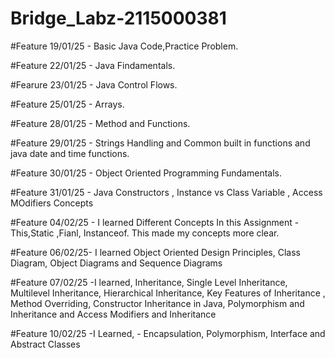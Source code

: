 # Bridge_Labz-2115000381

#Feature 19/01/25 - Basic Java Code,Practice Problem.

#Feature 22/01/25 - Java Findamentals.

#Fearure 23/01/25 - Java Control Flows.

#Feature 25/01/25 - Arrays.

#Feature 28/01/25 - Method and Functions.

#Feature 29/01/25 - Strings Handling and Common built in functions and java date and time functions.

#Feature 30/01/25 - Object Oriented Programming Fundamentals.

#Feature 31/01/25 - Java Constructors , Instance vs Class Variable , Access MOdifiers Concepts

#Feature 04/02/25 - I learned Different Concepts In this Assignment - This,Static ,Fianl, Instanceof.
                    This made my concepts more clear.

#Feature 06/02/25- I learned Object Oriented Design Principles, Class Diagram, Object Diagrams and Sequence Diagrams                    

#Feature 07/02/25 -I learned, Inheritance, Single Level Inheritance, Multilevel Inheritance, Hierarchical Inheritance, Key Features of Inheritance
                    , Method Overriding, Constructor Inheritance in Java, Polymorphism and Inheritance and Access Modifiers and Inheritance
                    
#Feature 10/02/25 -I Learned, - Encapsulation, Polymorphism, Interface and Abstract Classes
